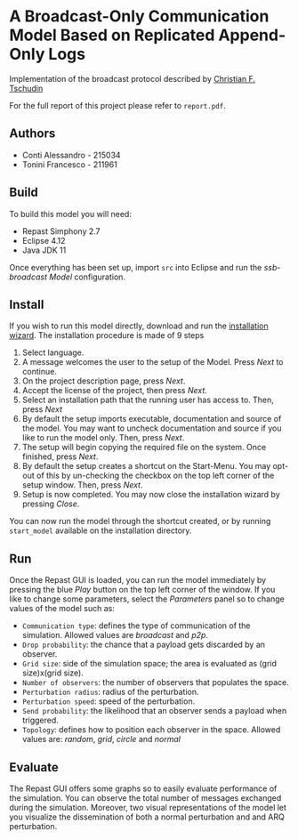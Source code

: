 # A Broadcast-Only Communication Model Based on Replicated Append-Only Logs

Implementation of the broadcast protocol described by [Christian F. Tschudin](https://bucchiarone.bitbucket.io/papers/acmdl19-295.pdf)

For the full report of this project please refer to `report.pdf`.

## Authors
- Conti Alessandro - 215034
- Tonini Francesco - 211961

## Build
To build this model you will need:
- Repast Simphony 2.7
- Eclipse 4.12
- Java JDK 11

Once everything has been set up, import `src` into Eclipse and run the *ssb-broadcast Model* configuration.

## Install
If you wish to run this model directly, download and run the [installation wizard](https://drive.google.com/file/d/1Yugv9PSOrUVFFHBw88ynIKwMavphy3-O/view?usp=sharing). The installation procedure is made of 9 steps
1. Select language.
2. A message welcomes the user to the setup of the Model. Press *Next* to continue.
3. On the project description page, press *Next*.
4. Accept the license of the project, then press *Next*.
5. Select an installation path that the running user has access to. Then, press *Next*
6. By default the setup imports executable, documentation and source of the model. You may want to uncheck documentation and source if you like to run the model only. Then, press *Next*.
7. The setup will begin copying the required file on the system. Once finished, press *Next*.
8. By default the setup creates a shortcut on the Start-Menu. You may opt-out of this by un-checking the checkbox on the top left corner of the setup window. Then, press *Next*.
9. Setup is now completed. You may now close the installation wizard by pressing *Close*.

You can now run the model through the shortcut created, or by running `start_model` available on the installation directory.

## Run
Once the Repast GUI is loaded, you can run the model immediately by pressing the blue *Play* button on the top left corner of the window. If you like to change some parameters, select the *Parameters* panel so to change values of the model such as:
- `Communication type`: defines the type of communication of the simulation. Allowed values are *broadcast* and *p2p*.
- `Drop probability`: the chance that a payload gets discarded by an observer.
- `Grid size`: side of the simulation space; the area is evaluated as (grid size)x(grid size).
- `Number of observers`: the number of observers that populates the space.
- `Perturbation radius`: radius of the perturbation.
- `Perturbation speed`: speed of the perturbation.
- `Send probability`: the likelihood that an observer sends a payload when triggered.
- `Topology`: defines how to position each observer in the space. Allowed values are: *random*, *grid*, *circle* and *normal*

## Evaluate
The Repast GUI offers some graphs so to easily evaluate performance of the simulation. You can observe the total number of messages exchanged during the simulation. Moreover, two visual representations of the model let you visualize the dissemination of both a normal perturbation and and ARQ perturbation.

